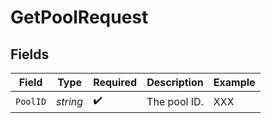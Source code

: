 # GetPoolRequest


## Fields

| Field              | Type               | Required           | Description        | Example            |
| ------------------ | ------------------ | ------------------ | ------------------ | ------------------ |
| `PoolID`           | *string*           | :heavy_check_mark: | The pool ID.       | XXX                |